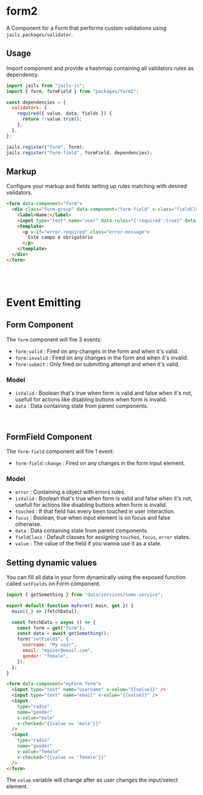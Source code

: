 # form2

A Component for a Form that performs custom validations using `jails.packages/validator`.

## Usage

Import component and provide a hashmap containing all validators rules as dependency.

```js
import jails from "jails-js";
import { form, formField } from "packages/form2";

const dependencies = {
  validators: {
    required({ value, data, fields }) {
      return !!value.trim();
    },
  },
};

jails.register("form", form);
jails.register("form-field", formField, dependencies);
```

## Markup

Configure your markup and fields setting up rules matching with desired validators.

```html
<form data-component="form">
  <div class="form-group" data-component="form-field" v-class="fieldClass">
    <label>Name:</label>
    <input type="text" name="user" data-rules="{'required':true}" data-static />
    <template>
      <p v-if="error.required" class="error-message">
        Este campo é obrigatório
      </p>
    </template>
  </div>
</form>
```

<br />
<br />

# Event Emitting

## Form Component

The `form` component will fire 3 events:

- `form:valid` : Fired on any changes in the form and when it's valid.
- `form:invalid` : Fired on any changes in the form and when it's invalid.
- `form:submit` : Only fired on submitting attempt and when it's valid.

### Model

- `isValid` : Boolean that's true when form is valid and false when it's not, usefull for actions like disabling buttons when form is invalid.
- `data` : Data containing state from parent components.

<br />

## FormField Component

The `form-field` component will fire 1 event:

- `form-field:change` : Fired on any changes in the form input element.

### Model

- `error` : Containing a object with errors rules.
- `isValid` : Boolean that's true when form is valid and false when it's not, usefull for actions like disabling buttons when form is invalid.
- `touched` : If that field has every been touched in user interaction.
- `focus` : Boolean, true when input element is on focus and false otherwise.
- `data` : Data containing state from parent components.
- `fieldClass` : Default classes for assigning `touched`, `focus`, `error` states.
- `value` : The value of the field if you wanna use it as a state.

## Setting dynamic values

You can fill all data in your form dynamically using the exposed function called `setFields` on Form component.

```js
import { getSomething } from "data/services/some-service";

export default function myForm({ main, get }) {
  main((_) => [fetchData]);

  const fetchData = async () => {
    const form = get("form");
    const data = await getSomething();
    form("setFields", {
      username: "My user",
      email: "myuser@email.com",
      gender: "female",
    });
  };
}
```

```html
<form data-component="myForm form">
  <input type="text" name="username" v-value="{{value}}" />
  <input type="text" name="email" v-value="{{value}}" />
  <input
    type="radio"
    name="gender"
    v-value="male"
    v-checked="{{value == 'male'}}"
  />
  <input
    type="radio"
    name="gender"
    v-value="female"
    v-checked="{{value == 'female'}}"
  />
</form>
```

The `value` variable will change after as user changes the input/select element.
